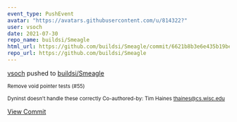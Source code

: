 ```yaml
---
event_type: PushEvent
avatar: "https://avatars.githubusercontent.com/u/814322?"
user: vsoch
date: 2021-07-30
repo_name: buildsi/Smeagle
html_url: https://github.com/buildsi/Smeagle/commit/6621b8b3e6e435b19be15961bb0e91beb7ac10e2
repo_url: https://github.com/buildsi/Smeagle
---
```


<a href='https://github.com/vsoch' target='_blank'>vsoch</a> pushed to <a href='https://github.com/buildsi/Smeagle' target='_blank'>buildsi/Smeagle</a>

<small>Remove void pointer tests (#55)

Dyninst doesn't handle these correctly
Co-authored-by: Tim Haines <thaines@cs.wisc.edu></small>

<a href='https://github.com/buildsi/Smeagle/commit/6621b8b3e6e435b19be15961bb0e91beb7ac10e2' target='_blank'>View Commit</a>